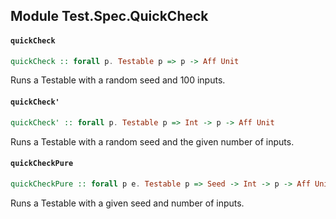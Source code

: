 ## Module Test.Spec.QuickCheck

#### `quickCheck`

``` purescript
quickCheck :: forall p. Testable p => p -> Aff Unit
```

Runs a Testable with a random seed and 100 inputs.

#### `quickCheck'`

``` purescript
quickCheck' :: forall p. Testable p => Int -> p -> Aff Unit
```

Runs a Testable with a random seed and the given number of inputs.

#### `quickCheckPure`

``` purescript
quickCheckPure :: forall p e. Testable p => Seed -> Int -> p -> Aff Unit
```

Runs a Testable with a given seed and number of inputs.


